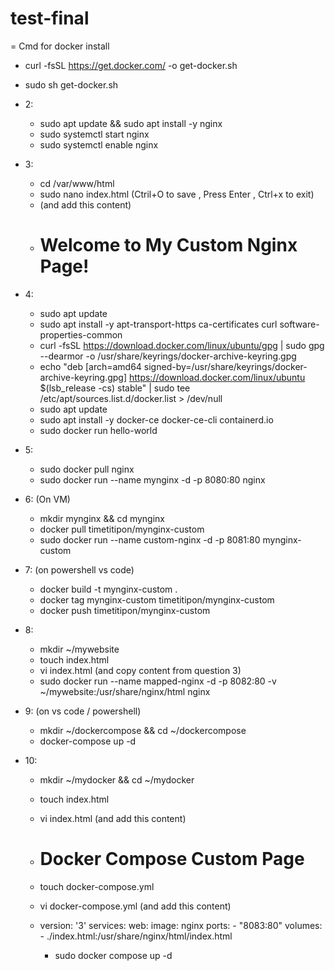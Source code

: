 # test-final

= Cmd for docker install
  - curl -fsSL https://get.docker.com/ -o get-docker.sh
  - sudo sh get-docker.sh

- 2:
  - sudo apt update && sudo apt install -y nginx
  - sudo systemctl start nginx
  - sudo systemctl enable nginx

- 3:
  - cd /var/www/html
  - sudo nano index.html (Ctril+O to save , Press Enter , Ctrl+x to exit)
  - (and add this content)
  - <html>
    <head><title>My Custom Page</title></head>
    <body><h1>Welcome to My Custom Nginx Page!</h1></body>
    </html>

- 4:
  - sudo apt update
  - sudo apt install -y apt-transport-https ca-certificates curl software-properties-common
  - curl -fsSL https://download.docker.com/linux/ubuntu/gpg | sudo gpg --dearmor -o /usr/share/keyrings/docker-archive-keyring.gpg
  - echo "deb [arch=amd64 signed-by=/usr/share/keyrings/docker-archive-keyring.gpg] https://download.docker.com/linux/ubuntu $(lsb_release -cs) stable" | sudo tee /etc/apt/sources.list.d/docker.list > /dev/null
  - sudo apt update
  - sudo apt install -y docker-ce docker-ce-cli containerd.io
  - sudo docker run hello-world

- 5:
  - sudo docker pull nginx
  - sudo docker run --name mynginx -d -p 8080:80 nginx

- 6: (On VM)
  - mkdir mynginx && cd mynginx   
  - docker pull timetitipon/mynginx-custom
  - sudo docker run --name custom-nginx -d -p 8081:80 mynginx-custom 

- 7: (on powershell vs code) 
  - docker build -t mynginx-custom .
  - docker tag mynginx-custom timetitipon/mynginx-custom
  - docker push timetitipon/mynginx-custom 

- 8:
  - mkdir ~/mywebsite
  - touch index.html
  - vi index.html (and copy content from question 3)
  - sudo docker run --name mapped-nginx -d -p 8082:80 -v ~/mywebsite:/usr/share/nginx/html nginx

- 9: (on vs code / powershell)
  - mkdir ~/dockercompose && cd ~/dockercompose
  - docker-compose up -d

- 10:
  - mkdir ~/mydocker && cd ~/mydocker
  - touch index.html
  - vi index.html (and add this content)
  - <html>
    <body><h1>Docker Compose Custom Page</h1></body>
    </html>

  - touch docker-compose.yml
  - vi docker-compose.yml (and add this content)
  - version: '3'
    services:
      web:
      image: nginx
      ports:
        - "8083:80"
      volumes:
        - ./index.html:/usr/share/nginx/html/index.html
    
    - sudo docker compose up -d

   


    
